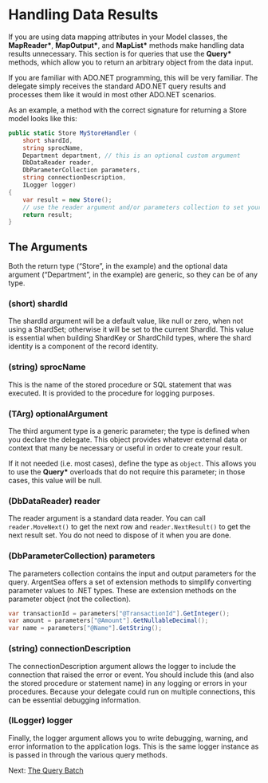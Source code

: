 # Handling Data Results

If you are using data mapping attributes in your Model classes, the __MapReader&ast;__, __MapOutput&ast;__, and __MapList&ast;__ methods make handling data results unnecessary. This section is for queries that use the __Query&ast;__ methods, which allow you to return an arbitrary object from the data input.

If you are familiar with ADO.NET programming, this will be very familiar. The delegate simply receives the standard ADO.NET query results and processes them like it would in most other ADO.NET scenarios.

As an example, a method with the correct signature for returning a Store model looks like this:

```csharp
public static Store MyStoreHandler (
    short shardId,
    string sprocName,
    Department department, // this is an optional custom argument
    DbDataReader reader,
    DbParameterCollection parameters,
    string connectionDescription,
    ILogger logger)
{
    var result = new Store();
    // use the reader argument and/or parameters collection to set your result properties.
    return result;
}
```

## The Arguments

Both the return type (“Store”, in the example) and the optional data argument (“Department”, in the example) are generic, so they can be of any type.

### (short) shardId

The shardId argument will be a default value, like null or zero, when not using a ShardSet; otherwise it will be set to the current ShardId. This value is essential when building ShardKey or ShardChild types, where the shard identity is a component of the record identity.

### (string) sprocName

This is the name of the stored procedure or SQL statement that was executed. It is provided to the procedure for logging purposes.

### (TArg) optionalArgument

The third argument type is a generic parameter; the type is defined when you declare the delegate. This object provides whatever external data or context that many be necessary or useful in order to create your result.

If it not needed (i.e. most cases), define the type as `object`. This allows you to use the __Query&ast;__ overloads that do not require this parameter; in those cases, this value will be null.

### (DbDataReader) reader

The reader argument is a standard data reader. You can call `reader.MoveNext()` to get the next row and `reader.NextResult()` to get the next result set. You do not need to dispose of it when you are done.

### (DbParameterCollection) parameters

The parameters collection contains the input and output parameters for the query. ArgentSea offers a set of extension methods to simplify converting parameter values to .NET types. These are extension methods on the parameter object (not the collection).

```csharp
var transactionId = parameters["@TransactionId"].GetInteger();
var amount = parameters["@Amount"].GetNullableDecimal();
var name = parameters["@Name"].GetString();
```

### (string) connectionDescription

The connectionDescription argument allows the logger to include the connection that raised the error or event. You should include this (and also the stored procedure or statement name) in any logging or errors in your procedures. Because your delegate could run on multiple connections, this can be essential debugging information.

### (ILogger) logger

Finally, the logger argument allows you to write debugging, warning, and error information to the application logs. This is the same logger instance as is passed in through the various query methods.

Next: [The Query Batch](batches.md)
